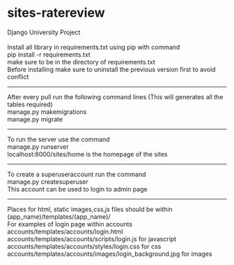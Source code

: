# sites-ratereview
Django University Project<br>
<br>
Install all library in requirements.txt using pip with command<br>
pip install -r requirements.txt<br>
make sure to be in the directory of requirements.txt<br>
Before installing make sure to uninstall the previous version first to avoid conflict<br>
<hr>
After every pull run the following command lines (This will generates all the tables required)<br>
manage.py makemigrations<br>
manage.py migrate<br>
<hr>
To run the server use the command<br>
manage.py runserver<br>
localhost:8000/sites/home is the homepage of the sites<br>
<hr>
To create a superuseraccount run the command<br>
manage.py createsuperuser<br>
This account can be used to login to admin page<br>
<hr>
Places for html, static images,css,js files should be within<br>
(app_name)/templates/(app_name)/<br>
For examples of login page within accounts<br>
accounts/templates/accounts/login.html<br>
accounts/templates/accounts/scripts/login.js for javascript<br>
accounts/templates/accounts/styles/login.css for css<br>
accounts/templates/accounts/images/login_background.jpg for images<br>
